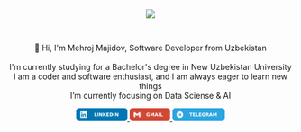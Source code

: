 <h1 align="center" style="margin: 0px; padding: 0px;" >
	<a href="https://git.io/typing-svg">
		<img style="vertical-align: top; padding: 5px 0px 0px 0px;" src="https://readme-typing-svg.herokuapp.com?font=Exo+2&weight=800&duration=3000&pause=1000&color=7172F7&center=true&size=30&lines=This+is+Mehroj+Majidov;Hey%2C+I'm+Mehroj+Majidov"/>
	</a>
</h1>
<br>
<p align="center" >
  👋 Hi, I'm Mehroj Majidov, Software Developer from Uzbekistan
  <br>
  <br>
   I'm currently studying for a Bachelor's degree in New Uzbekistan University
  <br>
   I am a coder and software enthusiast, and I am always eager to learn new things 
  <br>
   I’m currently focusing on Data Sciense & AI
  <br>
</p>
<p align="center"> 
	<a href="https://www.linkedin.com/in/mehroj-r/">
		<img src="/images/linkedin.svg" style="border-radius: 5px" height=23>
	</a>
	<a href="mailto:mekhrojmajidov@gmail.com">
		<img src="/images/gmail.svg" style="border-radius: 5px" height=23>
	</a>
	<a href="https://t.me/r_mekhroj">
		<img src="/images/telegram.svg" style="border-radius: 5px" height=23></a>
</p>
